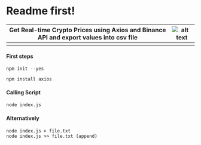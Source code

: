 # Readme first!

| Get Real-time Crypto Prices using Axios and Binance API and export values into csv file       | ![alt text](https://www.markdownguide.org/assets/images/tux.png) |
| ----------- | ----------- |
|       |        |

#### First steps
```
npm init --yes

npm install axios
```
#### Calling Script
```
node index.js
```
#### Alternatively 
```
node index.js > file.txt
node index.js >> file.txt (append)
```